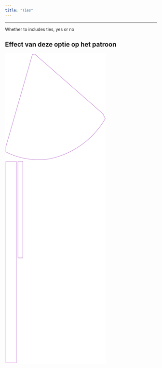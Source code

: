 ```yaml
---
title: "Ties"
---
```


---

Whether to includes ties, yes or no

## Effect van deze optie op het patroon

![Deze afbeelding toont het effect van deze optie door meerdere varianten die een andere waarde hebben voor deze optie te vervangen](bee_ties_sample.svg "Effect van deze optie op het patroon")
